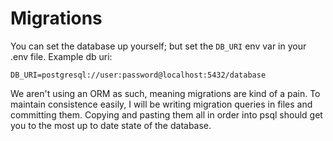 # Migrations

You can set the database up yourself; but set the `DB_URI` env var in your .env file.
Example db uri:
```
DB_URI=postgresql://user:password@localhost:5432/database
```

We aren't using an ORM as such, meaning migrations are kind of a pain.
To maintain consistence easily, I will be writing migration queries in files and committing them. Copying and pasting them all in order into psql should get you to the most up to date state of the database.
